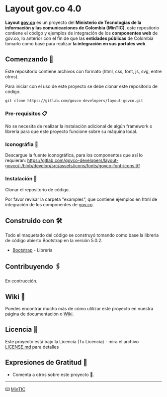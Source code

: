 # Layout gov.co 4.0

**Layout [gov.co](https://www.gov.co)** es un proyecto del **Ministerio de Tecnologías de la información y las comunicaciones de Colombia (MinTIC)**, este repositorio  contiene el código y ejemplos de integración de los **componentes web** de gov.co, lo anterior con el fin de que las **entidades públicas** de Colombia tomarlo como base para realizar **la integración en sus portales web**.

## Comenzando 🚀

Este repositorio contiene archivos con formato (html, css, font, js, svg, entre otros).

Para iniciar con el uso de este proyecto se debe clonar este repositorio de código.


```
git clone https://gitlab.com/govco-developers/layout-govco.git
```

### Pre-requisitos 📋

No se necesita de realizar la instalación adicional de algún framework o librería para que este proyecto funcione sobre su máquina local.

### Iconográfia 🔧

Descargue la fuente iconográfica, para los componentes que así lo requieran: https://gitlab.com/govco-developers/layout-govco/-/blob/develop/src/assets/icons/fonts/govco-font-icons.ttf


### Instalación 🔧

Clonar el repositorio de código.

Por favor revisar la carpeta "examples", que contiene ejemplos en html de integración de los componentes de [gov.co](https://www.gov.co).

## Construido con 🛠️

Todo el maquetado del código se construyó tomando como base la librería de código abierto Bootstrap en la versión 5.0.2.

* [Bootstrap](https://getbootstrap.com/) - Libreria

## Contribuyendo 🖇️

En contrucción.

## Wiki 📖

Puedes encontrar mucho más de cómo utilizar este proyecto en nuestra página de documentación o [Wiki](https://precdn.www.gov.co/v4/home).


## Licencia 📄

Este proyecto está bajo la Licencia (Tu Licencia) - mira el archivo [LICENSE.md](LICENSE.md) para detalles

## Expresiones de Gratitud 🎁

* Comenta a otros sobre este proyecto 📢.



---
⌨️ [MinTIC](https://mintic.gov.co/)